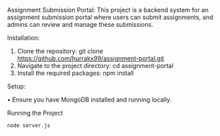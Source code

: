Assignment Submission Portal:
	This project is a backend system for an assignment submission portal where users can submit assignments, and admins can review and manage these submissions.

 
Installation:
1. Clone the repository:
      	git clone https://github.com/hurrakx99/assignment-portal.git
2. Navigate to the project directory:
	cd assignment-portal
3. Install the required packages:
	npm install




Setup:

•	Ensure you have MongoDB installed and running locally.



Running the Project

	node server.js


